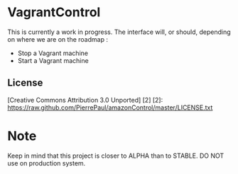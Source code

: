 # VagrantControl

This is currently a work in progress. The interface will, or should, depending on where we are on the roadmap : 

- Stop a Vagrant machine
- Start a Vagrant machine

## License

[Creative Commons Attribution 3.0 Unported] [2]
  [2]: https://raw.github.com/PierrePaul/amazonControl/master/LICENSE.txt

# Note 

Keep in mind that this project is closer to ALPHA than to STABLE. DO NOT use on production system.
